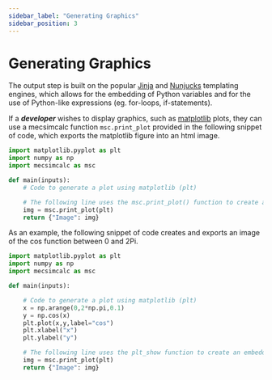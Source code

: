 ```yaml
---
sidebar_label: "Generating Graphics"
sidebar_position: 3
---
```


# Generating Graphics

The output step is built on the popular [Jinja](https://jinja.palletsprojects.com/en/3.0.x/templates/) and [Nunjucks](https://mozilla.github.io/nunjucks/templating.html) templating engines, which allows for the embedding of Python variables and for the use of Python-like expressions (eg. for-loops, if-statements).

If a _**developer**_ wishes to display graphics, such as [matplotlib](https://matplotlib.org/) plots, they can use a mecsimcalc function `msc.print_plot` provided in the following snippet of code, which exports the matplotlib figure into an html image.

```python
import matplotlib.pyplot as plt
import numpy as np
import mecsimcalc as msc

def main(inputs):
    # Code to generate a plot using matplotlib (plt)

    # The following line uses the msc.print_plot() function to create an HTML image
    img = msc.print_plot(plt)
    return {"Image": img}
```

As an example, the following snippet of code creates and exports an image of the cos function between 0 and 2Pi.

```python
import matplotlib.pyplot as plt
import numpy as np
import mecsimcalc as msc

def main(inputs):

    # Code to generate a plot using matplotlib (plt)
    x = np.arange(0,2*np.pi,0.1)
    y = np.cos(x)
    plt.plot(x,y,label="cos")
    plt.xlabel("x")
    plt.ylabel("y")

    # The following line uses the plt_show function to create an embeddable image
    img = msc.print_plot(plt)
    return {"Image": img}
```
